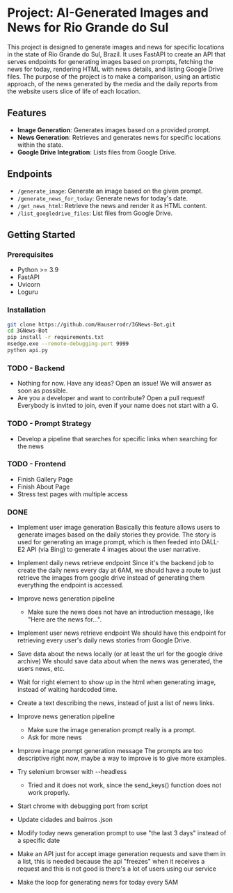 # Project: AI-Generated Images and News for Rio Grande do Sul

This project is designed to generate images and news for specific locations in the state of Rio Grande do Sul, Brazil. It uses FastAPI to create an API that serves endpoints for generating images based on prompts, fetching the news for today, rendering HTML with news details, and listing Google Drive files.
The purpose of the project is to make a comparison, using an artistic approach, of the news generated by the media and the daily reports from the website users slice of life of each location.

## Features
- **Image Generation**: Generates images based on a provided prompt.
- **News Generation**: Retrieves and generates news for specific locations within the state.
- **Google Drive Integration**: Lists files from Google Drive.

## Endpoints
- `/generate_image`: Generate an image based on the given prompt.
- `/generate_news_for_today`: Generate news for today's date.
- `/get_news_html`: Retrieve the news and render it as HTML content.
- `/list_googledrive_files`: List files from Google Drive.

## Getting Started

### Prerequisites
- Python >= 3.9
- FastAPI
- Uvicorn
- Loguru

### Installation
```bash
git clone https://github.com/Hauserrodr/3GNews-Bot.git
cd 3GNews-Bot
pip install -r requirements.txt
msedge.exe --remote-debugging-port 9999
python api.py
```

### TODO - Backend
- Nothing for now. Have any ideas? Open an issue! We will answer as soon as possible.
- Are you a developer and want to contribute? Open a pull request! Everybody is invited to join, even if your name does not start with a G.
### TODO - Prompt Strategy
- Develop a pipeline that searches for specific links when searching for the news

### TODO - Frontend
- Finish Gallery Page
- Finish About Page
- Stress test pages with multiple access

### DONE
- Implement user image generation
    Basically this feature allows users to generate images based on the daily stories they provide. The story is used for generating an image prompt, which is then feeded into DALL-E2 API (via Bing) to generate 4 images about the user narrative.

- Implement daily news retrieve endpoint
    Since it's the backend job to create the daily news every day at 6AM, we should have a route to just retrieve the images from google drive instead of generating them everything  the endpoint is accessed.

- Improve news generation pipeline
    - Make sure the news does not have an introduction message, like "Here are the news for...".
- Implement user news retrieve endpoint
    We should have this endpoint for retrieving every user's daily news stories from Google Drive.

- Save data about the news locally (or at least the url for the google drive archive)
    We should save data about when the news was generated, the users news, etc.

- Wait for right element to show up in the html when generating image, instead of waiting hardcoded time.

- Create a text describing the news, instead of just a list of news links.

- Improve news generation pipeline
    - Make sure the image generation prompt really is a prompt.
    - Ask for more news

- Improve image prompt generation message
    The prompts are too descriptive right now, maybe a way to improve is to give more examples.

- Try selenium browser with --headless
    - Tried and it does not work, since the send_keys() function does not work properly.

- Start chrome with debugging port from script

- Update cidades and bairros .json

- Modify today news generation prompt to use "the last 3 days" instead of a specific date

- Make an API just for accept image generation requests and save them in a list, this is needed because the api "freezes" when it receives a request and this is not good is there's a lot of users using our service

- Make the loop for generating news for today every 5AM
